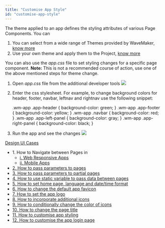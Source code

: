 ```yaml
---
title: "Customise App Style"
id: "customise-app-style"
---
```


The theme applied to an app defines the styling attributes of various Page Components. You can

1. You can select from a wide range of Themes provided by WaveMaker, [know more](/learn/app-development/ui-design/themes/)
2. Use your own theme and apply them to the Project, [know more](/learn/app-development/ui-design/themes/#create-theme)

You can also use the _app.css_ file to set styling changes for a specific page component. **Note:** This is not a recommended course of action, use one of the above mentioned steps for theme change.

1. Open _app.css_ file from the additional developer tools [![](/learn/assets/design_app_css.png)](/learn/assets/design_app_css.png)
2. Enter the css stylesheet. For example, to change background colors for header, footer, navbar, leftnav and rightnav use the following snippet:
    
    .wm-app .app-header {
        background-color: green;
    }
    .wm-app .app-footer {
        background-color: yellow;
    }
    .wm-app .navbar {
        background-color: red;
    }
    .wm-app .app-left-panel {
        background-color: gray;
    }
    .wm-app .app-right-panel {
        background-color: black;
    }
    
3. Run the app and see the changes [![](/learn/assets/design_app.png)](/learn/assets/design_app.png)

[Design UI Cases](/learn/app-development/ui-design/use-cases-ui-design/)

- 1\. How to Navigate between Pages in
    - [i. Web Responsive Apps](/learn/responsive-web/web-ui-design/#page-navigation)
    - [ii. Mobile Apps](/learn/hybrid-mobile/mobile-page-concepts/#page-navigation-actions)
- [2\. How to pass parameters to pages](/learn/how-tos/passing-parameters-pages/)
- [3\. How to pass parameters to partial pages](/learn/how-tos/passing-parameters-partial-page/)
- [4\. How to use static variable to pass data between pages](/learn/how-tos/use-static-variable-pass-data-pages/)
- [5\. How to set home page, language and date/time format](/learn/how-tos/setting-language-date-format/)
- [6\. How to change the default app favicon](/learn/how-tos/changing-default-favicon/)
- [7\. How to set the app logo](/learn/how-tos/changing-app-logo/)
- [8\. How to incorporate additional icons](/learn/how-tos/incorporating-additional-icons/)
- [9\. How to conditionally change the color of icons](/learn/how-tos/displaying-icon-color-based-upon-condition/)
- [10\. How to change the page title](/learn/how-tos/changing-page-title/)
- [11\. How to customise app styling](/learn/how-tos/customise-app-style/)
- [12\. How to customise the app login page](/learn/how-tos/customise-login-page/)
